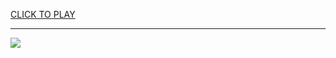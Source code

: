 
<a href="https://premium76.site?title=unblocked_games_soccer_stars&ref=13M">CLICK TO PLAY</a></h3>
<hr>

<a href="https://premium76.site?title=unblocked_games_soccer_stars&ref=13M"><img src="https://clearcache.store/games.png"></a>



